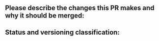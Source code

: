 ## Please describe the changes this PR makes and why it should be merged:

## Status and versioning classification:

<!--
Please move lines that apply to you out of the comment:
- Code changes have been tested against the Discord API, or there are no code changes
- I know how to update typings and have done so, or typings don't need updating
- This PR changes the library's interface (methods or parameters added)
- This PR includes breaking changes (methods removed or renamed, parameters moved or removed)
- This PR **only** includes non-code changes, like changes to documentation, README, etc.
-->
